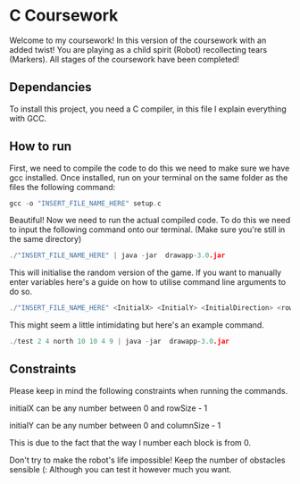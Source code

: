 # C Coursework

Welcome to my coursework! In this version of the coursework with an added twist! You are playing as a child spirit (Robot) recollecting tears (Markers). All stages of the coursework have been completed!

## Dependancies

To install this project, you need a C compiler, in this file I explain everything with GCC.

## How to run
First, we need to compile the code to do this we need to make sure we have gcc installed. Once installed, run on your terminal on the same folder as the files the following command:

```c
gcc -o "INSERT_FILE_NAME_HERE" setup.c
```
Beautiful! Now we need to run the actual compiled code. To do this we need to input the following command onto our terminal. (Make sure you're still in the same directory)
```c
./"INSERT_FILE_NAME_HERE" | java -jar  drawapp-3.0.jar
```
This will initialise the random version of the game. If you want to manually enter variables here's a guide on how to utilise command line arguments to do so.
```c
./"INSERT_FILE_NAME_HERE" <InitialX> <InitialY> <InitialDirection> <rowSize> <columnSize> <numberoftargets> <numberofobstacles> | java -jar  drawapp-3.0.jar
```

This might seem a little intimidating but here's an example command.

```c
./test 2 4 north 10 10 4 9 | java -jar  drawapp-3.0.jar
```

## Constraints

Please keep in mind the following constraints when running the commands.

initialX can be any number between 0 and rowSize - 1 

initialY can be any number between 0 and columnSize - 1 

This is due to the fact that the way I number each block is from 0.

Don't try to make the robot's life impossible! Keep the number of obstacles sensible (: Although you can test it however much you want.